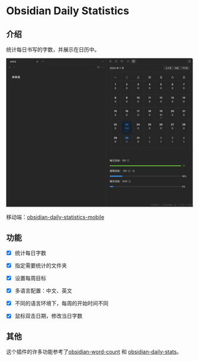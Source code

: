 # Obsidian Daily Statistics

## 介绍
统计每日书写的字数，并展示在日历中。

![img.png](img.png)


移动端：[obsidian-daily-statistics-mobile](https://github.com/yefengr/obsidian-daily-statistics-mobile)

## 功能
- [x] 统计每日字数
- [x] 指定需要统计的文件夹
- [x] 设置每周目标
- [x] 多语言配置：中文、英文
- [x] 不同的语言环境下，每周的开始时间不同
- [x] 鼠标双击日期，修改当日字数


## 其他

这个插件的许多功能参考了[obsidian-word-count](https://github.com/lukeleppan/better-word-count) 和 [obsidian-daily-stats](https://github.com/dhruvik7/obsidian-daily-stats)。


